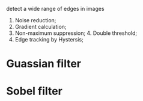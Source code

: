 detect a wide range of edges in images

1. Noise reduction;
2. Gradient calculation;
3. Non-maximum suppression; 4. Double threshold;
5. Edge tracking by Hystersis;

# Guassian filter

# Sobel filter



